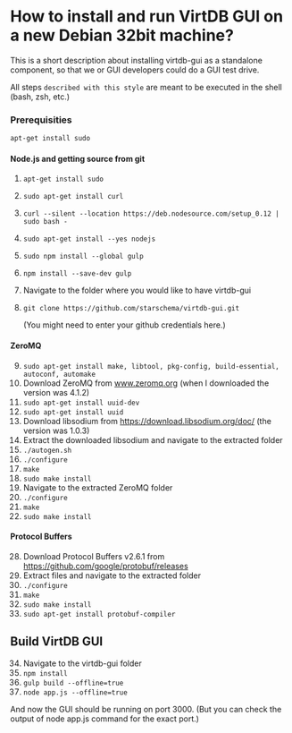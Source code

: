 # How to install and run VirtDB GUI on a new Debian 32bit machine?
This is a short description about installing virtdb-gui as a standalone component, so that we or GUI developers could
do a GUI test drive.

All steps `described with this style` are meant to be executed in the shell (bash, zsh, etc.)

### Prerequisities
```bash
apt-get install sudo
```

#### Node.js and getting source from git
1. `apt-get install sudo`
2. `sudo apt-get install curl`
3. `curl --silent --location https://deb.nodesource.com/setup_0.12 | sudo bash -`
4. `sudo apt-get install --yes nodejs`
5. `sudo npm install --global gulp`
6. `npm install --save-dev gulp`
7. Navigate to the folder where you would like to have virtdb-gui
8. `git clone https://github.com/starschema/virtdb-gui.git`

      (You might need to enter your github credentials here.)
   
#### ZeroMQ
09. `sudo apt-get install make, libtool, pkg-config, build-essential, autoconf, automake`
15. Download ZeroMQ from www.zeromq.org (when I downloaded the version was 4.1.2)
16. `sudo apt-get install uuid-dev`
17. `sudo apt-get install uuid`
18. Download libsodium from https://download.libsodium.org/doc/ (the version was 1.0.3)
19. Extract the downloaded libsodium and navigate to the extracted folder
20. `./autogen.sh`
21. `./configure`
22. `make`
23. `sudo make install`
24. Navigate to the extracted ZeroMQ folder
25. `./configure`
26. `make`
27. `sudo make install`

#### Protocol Buffers
28. Download Protocol Buffers v2.6.1 from https://github.com/google/protobuf/releases
29. Extract files and navigate to the extracted folder
30. `./configure`
31. `make`
32. `sudo make install`
33. `sudo apt-get install protobuf-compiler`

## Build VirtDB GUI
34. Navigate to the virtdb-gui folder
35. `npm install`
36. `gulp build --offline=true`
37. `node app.js --offline=true`


And now the GUI should be running on port 3000. (But you can check the output of node app.js command for the exact port.)